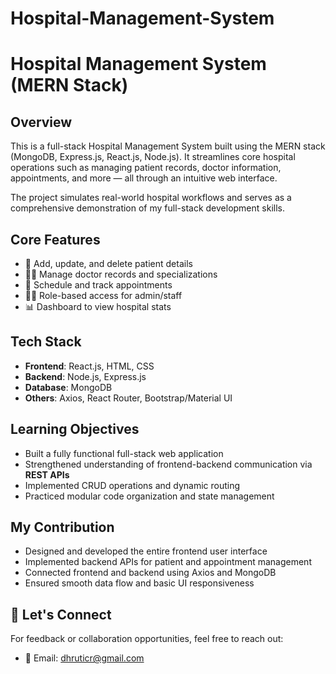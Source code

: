 # Hospital-Management-System
#  Hospital Management System (MERN Stack)

##  Overview
This is a full-stack Hospital Management System built using the MERN stack (MongoDB, Express.js, React.js, Node.js). It streamlines core hospital operations such as managing patient records, doctor information, appointments, and more — all through an intuitive web interface.

The project simulates real-world hospital workflows and serves as a comprehensive demonstration of my full-stack development skills.

##  Core Features
- 🧾 Add, update, and delete patient details
- 👩‍⚕️ Manage doctor records and specializations
- 📅 Schedule and track appointments
- 🧑‍💻 Role-based access for admin/staff
- 📊 Dashboard to view hospital stats

##  Tech Stack
- **Frontend**: React.js, HTML, CSS
- **Backend**: Node.js, Express.js
- **Database**: MongoDB
- **Others**: Axios, React Router, Bootstrap/Material UI

##  Learning Objectives
- Built a fully functional full-stack web application
- Strengthened understanding of frontend-backend communication via **REST APIs**
- Implemented CRUD operations and dynamic routing
- Practiced modular code organization and state management

##  My Contribution
- Designed and developed the entire frontend user interface
- Implemented backend APIs for patient and appointment management
- Connected frontend and backend using Axios and MongoDB
- Ensured smooth data flow and basic UI responsiveness


## 🤝 Let's Connect
For feedback or collaboration opportunities, feel free to reach out:
- 📧 Email: dhruticr@gmail.com

